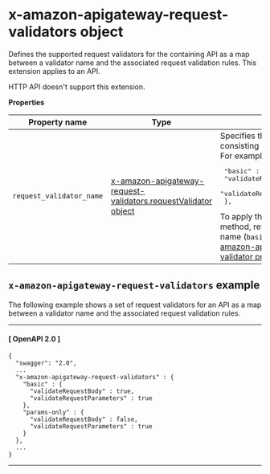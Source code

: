 # x\-amazon\-apigateway\-request\-validators object<a name="api-gateway-swagger-extensions-request-validators"></a>

 Defines the supported request validators for the containing API as a map between a validator name and the associated request validation rules\. This extension applies to an API\.
 
HTTP API doesn't support this extension.

**Properties**  

| Property name | Type | Description | 
| --- | --- | --- | 
| `request_validator_name` | [x\-amazon\-apigateway\-request\-validators\.requestValidator object](api-gateway-swagger-extensions-request-validators.requestValidator.md) |  Specifies the validation rules consisting of the named validator\. For example:  <pre>    "basic" : {<br />      "validateRequestBody" : true,<br />      "validateRequestParameters" : true<br />    },<br /></pre> To apply this validator to a specific method, reference the validator name \(`basic`\) as the value of the [x\-amazon\-apigateway\-request\-validator property](api-gateway-swagger-extensions-request-validator.md) property\.  | 

## `x-amazon-apigateway-request-validators` example<a name="api-gateway-swagger-extensions-request-validators-example"></a>

 The following example shows a set of request validators for an API as a map between a validator name and the associated request validation rules\.

------
#### [ OpenAPI 2\.0 ]

```
{
  "swagger": "2.0",
  ...
  "x-amazon-apigateway-request-validators" : {
    "basic" : {
      "validateRequestBody" : true,
      "validateRequestParameters" : true
    },
    "params-only" : {
      "validateRequestBody" : false,
      "validateRequestParameters" : true
    }
  },
  ...
}
```

------
